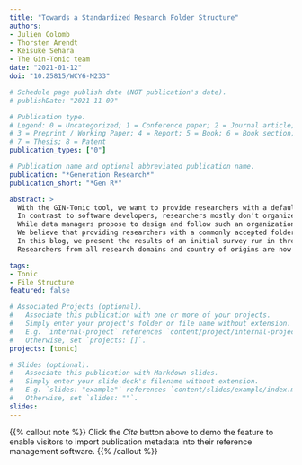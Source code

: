 ```yaml
---
title: "Towards a Standardized Research Folder Structure"
authors:
- Julien Colomb
- Thorsten Arendt
- Keisuke Sehara
- The Gin-Tonic team
date: "2021-01-12"
doi: "10.25815/WCY6-M233"

# Schedule page publish date (NOT publication's date).
# publishDate: "2021-11-09"

# Publication type.
# Legend: 0 = Uncategorized; 1 = Conference paper; 2 = Journal article;
# 3 = Preprint / Working Paper; 4 = Report; 5 = Book; 6 = Book section;
# 7 = Thesis; 8 = Patent
publication_types: ["0"]

# Publication name and optional abbreviated publication name.
publication: "*Generation Research*"
publication_short: "*Gen R*"

abstract: >
  With the GIN-Tonic tool, we want to provide researchers with a default file organization and file sharing system for research projects, in order to facilitate research collaboration and lab management.
  In contrast to software developers, researchers mostly don’t organize their files according to some common standard.
  While data managers propose to design and follow such an organization, they fail at providing clear recommendations or examples to researchers; and there is no time specifically assigned to this task in the researcher’s work.
  We believe that providing researchers with a commonly accepted folder tree structure template could make a huge difference in promoting data management and facilitating research collaboration.
  In this blog, we present the results of an initial survey run in three neuroscientific collaborative research centers in Germany (CRC1315, CRC1158, CRC135), including a presentation of a new folder structure and its technical implementation in the GIN-Tonic application.
  Researchers from all research domains and country of origins are now invited to review this draft in a second survey.

tags:
- Tonic
- File Structure
featured: false

# Associated Projects (optional).
#   Associate this publication with one or more of your projects.
#   Simply enter your project's folder or file name without extension.
#   E.g. `internal-project` references `content/project/internal-project/index.md`.
#   Otherwise, set `projects: []`.
projects: [tonic]

# Slides (optional).
#   Associate this publication with Markdown slides.
#   Simply enter your slide deck's filename without extension.
#   E.g. `slides: "example"` references `content/slides/example/index.md`.
#   Otherwise, set `slides: ""`.
slides:
---
```


{{% callout note %}}
Click the *Cite* button above to demo the feature to enable visitors to import publication metadata into their reference management software.
{{% /callout %}}
